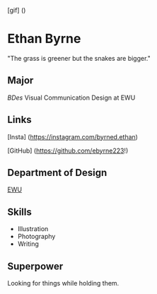 [gif] ()
# Ethan Byrne

"The grass is greener but the snakes are bigger."

## Major
*BDes* Visual Communication Design at EWU

## Links
[Insta] (https://instagram.com/byrned.ethan)

[GitHub] (https://github.com/ebyrne223!)

## Department of Design

[EWU](https://www.ewu.edu/cstem/design/)

## Skills
- Illustration
- Photography
- Writing

## Superpower
Looking for things while holding them.
